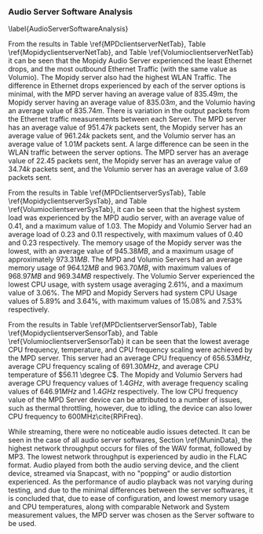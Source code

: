 ### Audio Server Software Analysis
\label{AudioServerSoftwareAnalysis}

From the results in Table \ref{MPDclientserverNetTab}, Table
\ref{MopidyclientserverNetTab}, and Table \ref{VolumioclientserverNetTab}
it can be seen that the Mopidy Audio Server experienced the least Ethernet
drops, and the most outbound Ethernet Traffic (with the same value as Volumio).
The Mopidy server also had the highest WLAN Traffic. The difference in Ethernet
drops experienced by each of the server options is minimal, with the MPD server
having an average value of $835.49m$, the Mopidy server having an average value
of $835.03m$, and the Volumio having an average  value of $835.74m$. There is
variation in the output packets from the Ethernet traffic measurements between
each Server. The MPD server has an average value of $951.47k$ packets sent, the
Mopidy server has an average value of $961.24k$ packets sent, and the Volumio
server has an average value of $1.01M$ packets sent. A large difference can be
seen in the WLAN traffic between the server options. The MPD server has an average
value of $22.45$ packets sent, the Mopidy server has an average value of
$34.74k$ packets sent, and the Volumio server has an average value of $3.69$
packets sent.

From the results in Table \ref{MPDclientserverSysTab}, Table
\ref{MopidyclientserverSysTab}, and Table \ref{VolumioclientserverSysTab}, it
can be seen that the highest system load was experienced by the MPD audio
server, with an average value of $0.41$, and a maximum value of $1.03$. The
Mopidy and Volumio Server had an average load of $0.23$ and $0.11$ respectively,
with maximum values of $0.40$ and $0.23$ respectively. The memory usage of the
Mopidy server was the lowest, with an average value of $945.38MB$, and a maximum
usage of approximately $973.31MB$. The MPD and Volumio Servers had an average
memory usage of $964.12MB$ and $963.70MB$, with maximum values of $968.97MB$ and
$969.34MB$ respectively. The Volumio Server experienced the lowest CPU usage,
with system usage averaging $2.61\%$, and a maximum value of $3.06\%$. The MPD
and Mopidy Servers had system CPU Usage values of $5.89\%$ and $3.64\%$, with maximum
values of $15.08\%$ and $7.53\%$ respectively.

From the results in Table \ref{MPDclientserverSensorTab}, Table
\ref{MopidyclientserverSensorTab}, and Table \ref{VolumioclientserverSensorTab} it
can be seen that the lowest average CPU frequency, temperature, and CPU
frequency scaling were achieved by the MPD server. This server had an average
CPU frequency of $656.53MHz$, average CPU frequency scaling of $691.30MHz$, and
average CPU temperature of $56.11 \degree C$. The Mopidy and Volumio Servers had
average CPU frequency values of $1.4GHz$, with average frequency scaling values
of $646.91MHz$ and $1.4GHz$ respectively. The low CPU frequency value of the MPD
Server device can be attributed to a number of issues, such as thermal
throttling, however, due to idling, the device can also lower CPU frequency to
600MHz\cite{RPiFreq}.

While streaming, there were no noticeable audio issues detected. It can be seen
in the case of all audio server softwares, Section \ref{MuninData}, the highest network throughput
occurs for files of the WAV format, followed by MP3. The lowest network
throughput is experienced by audio in the FLAC format. Audio played
from both the audio serving device, and the client device, streamed via
Snapcast, with no "popping" or audio distortion experienced. As the performance
of audio playback was not varying during testing, and due to the minimal
differences between the server softwares, it is concluded that, due to ease of
configuration, and lowest memory usage and CPU temperatures, along with
comparable Network and System measurement values, the MPD server was chosen as
the Server software to be used.
